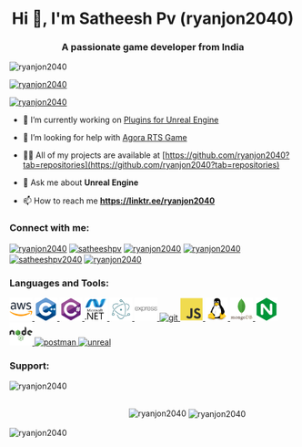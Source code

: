 <h1 align="center">Hi 👋, I'm Satheesh Pv (ryanjon2040)</h1>
<h3 align="center">A passionate game developer from India</h3>

<p align="left"> <img src="https://komarev.com/ghpvc/?username=ryanjon2040&label=Profile%20views&color=0e75b6&style=flat" alt="ryanjon2040" /> </p>

<p align="left"> <a href="https://github.com/ryo-ma/github-profile-trophy"><img src="https://github-profile-trophy.vercel.app/?username=ryanjon2040" alt="ryanjon2040" /></a> </p>

<p align="left"> <a href="https://twitter.com/ryanjon2040" target="blank"><img src="https://img.shields.io/twitter/follow/ryanjon2040?logo=twitter&style=for-the-badge" alt="ryanjon2040" /></a> </p>

- 🔭 I’m currently working on [Plugins for Unreal Engine](https://www.fab.com/sellers/Satheesh%20PV)

- 🤝 I’m looking for help with [Agora RTS Game](https://forums.unrealengine.com/t/patreon-live-agora-real-time-strategy-game-under-development)

- 👨‍💻 All of my projects are available at [https://github.com/ryanjon2040?tab=repositories](https://github.com/ryanjon2040?tab=repositories)

- 💬 Ask me about **Unreal Engine**

- 📫 How to reach me **https://linktr.ee/ryanjon2040**

<h3 align="left">Connect with me:</h3>
<p align="left">
<a href="https://twitter.com/ryanjon2040" target="blank"><img align="center" src="https://raw.githubusercontent.com/rahuldkjain/github-profile-readme-generator/master/src/images/icons/Social/twitter.svg" alt="ryanjon2040" height="30" width="40" /></a>
<a href="https://linkedin.com/in/satheeshpv" target="blank"><img align="center" src="https://raw.githubusercontent.com/rahuldkjain/github-profile-readme-generator/master/src/images/icons/Social/linked-in-alt.svg" alt="satheeshpv" height="30" width="40" /></a>
<a href="https://fb.com/ryanjon2040" target="blank"><img align="center" src="https://raw.githubusercontent.com/rahuldkjain/github-profile-readme-generator/master/src/images/icons/Social/facebook.svg" alt="ryanjon2040" height="30" width="40" /></a>
<a href="https://instagram.com/ryanjon2040" target="blank"><img align="center" src="https://raw.githubusercontent.com/rahuldkjain/github-profile-readme-generator/master/src/images/icons/Social/instagram.svg" alt="ryanjon2040" height="30" width="40" /></a>
<a href="https://www.youtube.com/c/satheeshpv2040" target="blank"><img align="center" src="https://raw.githubusercontent.com/rahuldkjain/github-profile-readme-generator/master/src/images/icons/Social/youtube.svg" alt="satheeshpv2040" height="30" width="40" /></a>
<a href="https://discord.gg/ryanjon2040" target="blank"><img align="center" src="https://raw.githubusercontent.com/rahuldkjain/github-profile-readme-generator/master/src/images/icons/Social/discord.svg" alt="ryanjon2040" height="30" width="40" /></a>
</p>

<h3 align="left">Languages and Tools:</h3>
<p align="left"> <a href="https://aws.amazon.com" target="_blank" rel="noreferrer"> <img src="https://raw.githubusercontent.com/devicons/devicon/master/icons/amazonwebservices/amazonwebservices-original-wordmark.svg" alt="aws" width="40" height="40"/> </a> <a href="https://www.w3schools.com/cpp/" target="_blank" rel="noreferrer"> <img src="https://raw.githubusercontent.com/devicons/devicon/master/icons/cplusplus/cplusplus-original.svg" alt="cplusplus" width="40" height="40"/> </a> <a href="https://www.w3schools.com/cs/" target="_blank" rel="noreferrer"> <img src="https://raw.githubusercontent.com/devicons/devicon/master/icons/csharp/csharp-original.svg" alt="csharp" width="40" height="40"/> </a> <a href="https://dotnet.microsoft.com/" target="_blank" rel="noreferrer"> <img src="https://raw.githubusercontent.com/devicons/devicon/master/icons/dot-net/dot-net-original-wordmark.svg" alt="dotnet" width="40" height="40"/> </a> <a href="https://www.electronjs.org" target="_blank" rel="noreferrer"> <img src="https://raw.githubusercontent.com/devicons/devicon/master/icons/electron/electron-original.svg" alt="electron" width="40" height="40"/> </a> <a href="https://expressjs.com" target="_blank" rel="noreferrer"> <img src="https://raw.githubusercontent.com/devicons/devicon/master/icons/express/express-original-wordmark.svg" alt="express" width="40" height="40"/> </a> <a href="https://git-scm.com/" target="_blank" rel="noreferrer"> <img src="https://www.vectorlogo.zone/logos/git-scm/git-scm-icon.svg" alt="git" width="40" height="40"/> </a> <a href="https://developer.mozilla.org/en-US/docs/Web/JavaScript" target="_blank" rel="noreferrer"> <img src="https://raw.githubusercontent.com/devicons/devicon/master/icons/javascript/javascript-original.svg" alt="javascript" width="40" height="40"/> </a> <a href="https://www.linux.org/" target="_blank" rel="noreferrer"> <img src="https://raw.githubusercontent.com/devicons/devicon/master/icons/linux/linux-original.svg" alt="linux" width="40" height="40"/> </a> <a href="https://www.mongodb.com/" target="_blank" rel="noreferrer"> <img src="https://raw.githubusercontent.com/devicons/devicon/master/icons/mongodb/mongodb-original-wordmark.svg" alt="mongodb" width="40" height="40"/> </a> <a href="https://www.nginx.com" target="_blank" rel="noreferrer"> <img src="https://raw.githubusercontent.com/devicons/devicon/master/icons/nginx/nginx-original.svg" alt="nginx" width="40" height="40"/> </a> <a href="https://nodejs.org" target="_blank" rel="noreferrer"> <img src="https://raw.githubusercontent.com/devicons/devicon/master/icons/nodejs/nodejs-original-wordmark.svg" alt="nodejs" width="40" height="40"/> </a> <a href="https://postman.com" target="_blank" rel="noreferrer"> <img src="https://www.vectorlogo.zone/logos/getpostman/getpostman-icon.svg" alt="postman" width="40" height="40"/> </a> <a href="https://unrealengine.com/" target="_blank" rel="noreferrer"> <img src="https://raw.githubusercontent.com/kenangundogan/fontisto/036b7eca71aab1bef8e6a0518f7329f13ed62f6b/icons/svg/brand/unreal-engine.svg" alt="unreal" width="40" height="40"/> </a> </p>

<h3 align="left">Support:</h3>
<p><a href="https://www.buymeacoffee.com/ryanjon2040"> <img align="left" src="https://cdn.buymeacoffee.com/buttons/v2/default-yellow.png" height="50" width="210" alt="ryanjon2040" /></a></p><br><br>

<p><img align="left" src="https://github-readme-stats.vercel.app/api/top-langs?username=ryanjon2040&show_icons=true&locale=en&layout=compact" alt="ryanjon2040" /></p>

<p>&nbsp;<img align="center" src="https://github-readme-stats.vercel.app/api?username=ryanjon2040&show_icons=true&locale=en" alt="ryanjon2040" /></p>

<p><img align="center" src="https://github-readme-streak-stats.herokuapp.com/?user=ryanjon2040&" alt="ryanjon2040" /></p>
